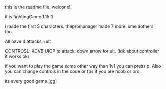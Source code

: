 this is the readme flie.
welcone!!

it is fightingGame 1.15.0

i made the first 5 characters.
thepromanager made 7 more.
sme aothers too.

All have 4 attacks +ult

CONTROSL: XCVB UIOP to attack. down arrow for ult. (Idk about controller it works ok)

if you want to play the game some other way than 1v1 you can press p.
Also you can change controls in the code or fps if you are noob or pro.


its avery good game.(gg)
